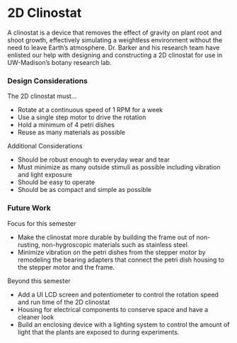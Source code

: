 # 2D Clinostat
A clinostat is a device that removes the effect of gravity on plant root and shoot growth, effectively simulating a weightless environment without the need to leave Earth’s atmosphere. Dr. Barker and his research team have enlisted our help with designing and constructing a 2D clinostat for use in UW-Madison’s botany research lab.

### Design Considerations
The 2D clinostat must...
- Rotate at a continuous speed of 1 RPM for a week
- Use a single step motor to drive the rotation
- Hold a minimum of 4 petri dishes
- Reuse as many materials as possible

Additional Considerations
- Should be robust enough to everyday wear and tear
- Must minimize as many outside stimuli as possible including vibration and light exposure
- Should be easy to operate
- Should be as compact and simple as possible 
### Future Work
Focus for this semester
- Make the clinostat more durable by building the frame out of non-rusting, non-hygroscopic materials such as stainless steel.
- Minimize vibration on the petri dishes from the stepper motor by 
remodeling the bearing adapters that connect the petri dish housing to the stepper motor and the frame.

Beyond this semester
- Add a UI LCD screen and potentiometer to control the rotation speed and run time of the 2D clinostat
- Housing for electrical components to conserve space and have a cleaner look
- Build an enclosing device with a lighting system to control the amount of light that the plants are exposed to during experiments.
